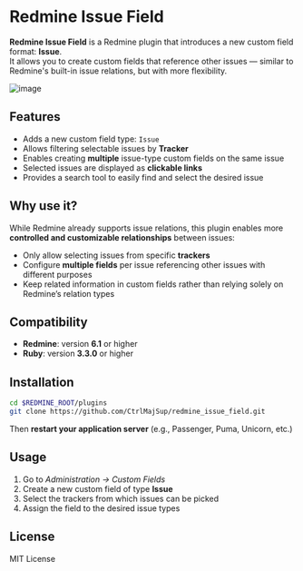 # Redmine Issue Field

**Redmine Issue Field** is a Redmine plugin that introduces a new custom field format: **Issue**.  
It allows you to create custom fields that reference other issues — similar to Redmine's built-in issue relations, but with more flexibility.

![image](https://github.com/user-attachments/assets/5a1f8cc1-5a45-469c-9f3c-8b3adf61c580)


## Features

- Adds a new custom field type: `Issue`
- Allows filtering selectable issues by **Tracker**
- Enables creating **multiple** issue-type custom fields on the same issue
- Selected issues are displayed as **clickable links**
- Provides a search tool to easily find and select the desired issue

## Why use it?

While Redmine already supports issue relations, this plugin enables more **controlled and customizable relationships** between issues:

- Only allow selecting issues from specific **trackers**
- Configure **multiple fields** per issue referencing other issues with different purposes
- Keep related information in custom fields rather than relying solely on Redmine’s relation types

## Compatibility

- **Redmine**: version **6.1** or higher  
- **Ruby**: version **3.3.0** or higher

## Installation

```bash
cd $REDMINE_ROOT/plugins
git clone https://github.com/CtrlMajSup/redmine_issue_field.git
```

Then **restart your application server** (e.g., Passenger, Puma, Unicorn, etc.)

## Usage

1. Go to *Administration → Custom Fields*
2. Create a new custom field of type **Issue**
3. Select the trackers from which issues can be picked
4. Assign the field to the desired issue types

## License

MIT License
